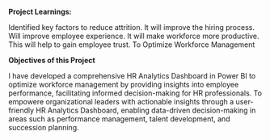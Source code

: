 **Project Learnings:**

Identified key factors to reduce attrition.
It will improve the hiring process.
Will improve employee experience.
It will make workforce more productive.
This will help to gain employee trust.
To Optimize Workforce Management

**Objectives of this Project**

I have developed a comprehensive HR Analytics Dashboard in Power BI to optimize workforce management by providing insights into employee performance, facilitating informed decision-making for HR professionals.
To empowere organizational leaders with actionable insights through a user-friendly HR Analytics Dashboard, enabling data-driven decision-making in areas such as performance management, talent development, and succession planning.
